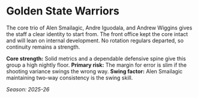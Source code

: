 # Golden State Warriors

The core trio of Alen Smailagic, Andre Iguodala, and Andrew Wiggins gives the staff a clear identity to start from.
The front office kept the core intact and will lean on internal development.
No rotation regulars departed, so continuity remains a strength.

**Core strength:** Solid metrics and a dependable defensive spine give this group a high nightly floor.
**Primary risk:** The margin for error is slim if the shooting variance swings the wrong way.
**Swing factor:** Alen Smailagic maintaining two-way consistency is the swing skill.

_Season: 2025-26_

